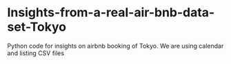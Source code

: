 # Insights-from-a-real-air-bnb-data-set-Tokyo
Python code for insights on airbnb booking of Tokyo. We are using calendar and listing CSV files 

